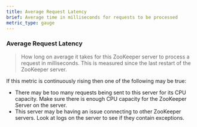 ```yaml
---
title: Average Request Latency
brief: Average time in milliseconds for requests to be processed
metric_type: gauge
---
```


### Average Request Latency

> How long on average it takes for this ZooKeeper server to process a request in milliseconds. This is
measured since the last restart of the ZooKeeper server.

If this metric is continuously rising then one of the following may be true:
* There may be too many requests being sent to this server for its CPU capacity. Make sure there is enough CPU capacity for the ZooKeeper Server on the server.
* This server may be having an issue connecting to other ZooKeeper servers. Look at logs on the server to see if they contain exceptions.
